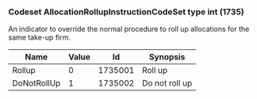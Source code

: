 ### Codeset AllocationRollupInstructionCodeSet type int (1735)

An indicator to override the normal procedure to roll up allocations for the same take-up firm.

| Name        | Value | Id      | Synopsis       |
|-------------|-------|---------|----------------|
| Rollup      | 0     | 1735001 | Roll up        |
| DoNotRollUp | 1     | 1735002 | Do not roll up |

